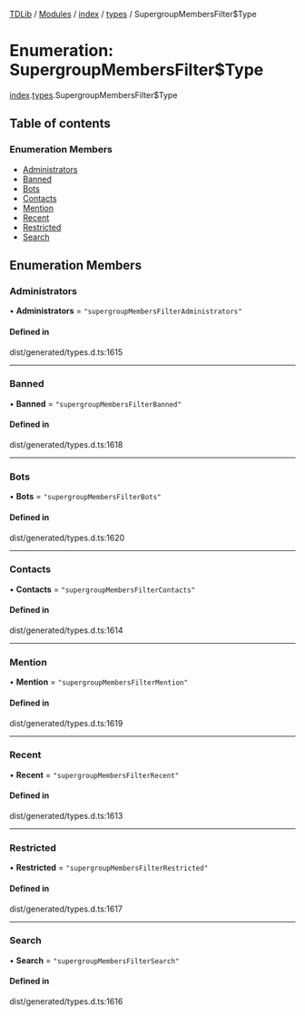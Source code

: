 [TDLib](../README.md) / [Modules](../modules.md) / [index](../modules/index.md) / [types](../modules/index.types.md) / SupergroupMembersFilter$Type

# Enumeration: SupergroupMembersFilter$Type

[index](../modules/index.md).[types](../modules/index.types.md).SupergroupMembersFilter$Type

## Table of contents

### Enumeration Members

- [Administrators](index.types.SupergroupMembersFilter_Type.md#administrators)
- [Banned](index.types.SupergroupMembersFilter_Type.md#banned)
- [Bots](index.types.SupergroupMembersFilter_Type.md#bots)
- [Contacts](index.types.SupergroupMembersFilter_Type.md#contacts)
- [Mention](index.types.SupergroupMembersFilter_Type.md#mention)
- [Recent](index.types.SupergroupMembersFilter_Type.md#recent)
- [Restricted](index.types.SupergroupMembersFilter_Type.md#restricted)
- [Search](index.types.SupergroupMembersFilter_Type.md#search)

## Enumeration Members

### Administrators

• **Administrators** = ``"supergroupMembersFilterAdministrators"``

#### Defined in

dist/generated/types.d.ts:1615

___

### Banned

• **Banned** = ``"supergroupMembersFilterBanned"``

#### Defined in

dist/generated/types.d.ts:1618

___

### Bots

• **Bots** = ``"supergroupMembersFilterBots"``

#### Defined in

dist/generated/types.d.ts:1620

___

### Contacts

• **Contacts** = ``"supergroupMembersFilterContacts"``

#### Defined in

dist/generated/types.d.ts:1614

___

### Mention

• **Mention** = ``"supergroupMembersFilterMention"``

#### Defined in

dist/generated/types.d.ts:1619

___

### Recent

• **Recent** = ``"supergroupMembersFilterRecent"``

#### Defined in

dist/generated/types.d.ts:1613

___

### Restricted

• **Restricted** = ``"supergroupMembersFilterRestricted"``

#### Defined in

dist/generated/types.d.ts:1617

___

### Search

• **Search** = ``"supergroupMembersFilterSearch"``

#### Defined in

dist/generated/types.d.ts:1616
